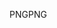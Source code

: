 <span data-ttu-id="cf4ba-101">PNG</span><span class="sxs-lookup"><span data-stu-id="cf4ba-101">PNG</span></span>